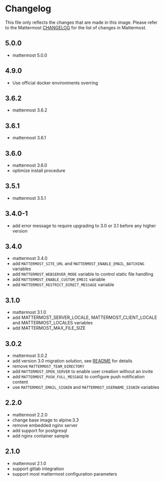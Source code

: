# Changelog

This file only reflects the changes that are made in this image. Please refer to
the Mattermost [CHANGELOG](http://docs.mattermost.com/administration/changelog.html)
for the list of changes in Mattermost.

## 5.0.0

- mattermost 5.0.0

## 4.9.0

- Use official docker environments overring

## 3.6.2

- mattermost 3.6.2

## 3.6.1

- mattermost 3.6.1

## 3.6.0

- mattermost 3.6.0
- optimize install procedure

## 3.5.1

- mattermost 3.5.1

## 3.4.0-1

- add error message to require upgrading to 3.0 or 3.1 before any higher version

## 3.4.0

- mattermost 3.4.0
- add `MATTERMOST_SITE_URL` and `MATTERMOST_ENABLE_EMAIL_BATCHING` variables
- add `MATTERMOST_WEBSERVER_MODE` variable to control static file handling
- add `MATTERMOST_ENABLE_CUSTOM_EMOJI` variable
- add `MATTERMOST_RESTRICT_DIRECT_MESSAGE` variable

## 3.1.0

- mattermost 3.1.0
- add MATTERMOST_SERVER_LOCALE, MATTERMOST_CLIENT_LOCALE and MATTERMOST_LOCALES variables
- add MATTERMOST_MAX_FILE_SIZE

## 3.0.2

- mattermost 3.0.2
- add version 3.0 migration solution, see [README](README.md) for details
- remove `MATTERMOST_TEAM_DIRECTORY`
- add `MATTERMOST_OPEN_SERVER` to enable user creation without an invite
- add `MATTERMOST_PUSH_FULL_MESSAGE` to configure push notification content
- use `MATTERMOST_EMAIL_SIGNIN` and `MATTERMOST_USERNAME_SIGNIN` variables

## 2.2.0

- mattermost 2.2.0
- change base image to alpine:3.3
- remove embedded nginx server
- add support for postgresql
- add nginx container sample

## 2.1.0

- mattermost 2.1.0
- support gitlab integration
- support most mattermost configuration parameters
